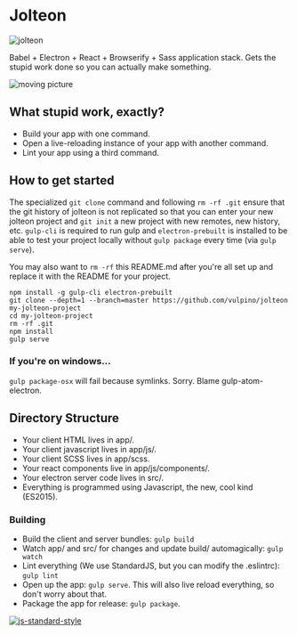 # Jolteon
![jolteon](http://cdn.bulbagarden.net/upload/c/c1/Spr_5b_135.png)

Babel + Electron + React + Browserify + Sass application stack. Gets the stupid work done so you can actually make something.

![moving picture](http://i.imgur.com/WkZ19h9.gif)

## What stupid work, exactly?

- Build your app with one command.
- Open a live-reloading instance of your app with another command.
- Lint your app using a third command.

## How to get started

The specialized `git clone` command and following `rm -rf .git` ensure that the git history of jolteon is not replicated so that you can enter your new jolteon project and `git init` a new project with new remotes, new history, etc. `gulp-cli` is required to run gulp and `electron-prebuilt` is installed to be able to test your project locally without `gulp package` every time (via `gulp serve`).

You may also want to `rm -rf` this README.md after you're all set up and replace it with the README for your project.

```
npm install -g gulp-cli electron-prebuilt
git clone --depth=1 --branch=master https://github.com/vulpino/jolteon my-jolteon-project
cd my-jolteon-project
rm -rf .git
npm install
gulp serve
```

### If you're on windows...

`gulp package-osx` will fail because symlinks. Sorry. Blame gulp-atom-electron.

## Directory Structure

- Your client HTML lives in app/.
- Your client javascript lives in app/js/.
- Your client SCSS lives in app/scss.
- Your react components live in app/js/components/.
- Your electron server code lives in src/.
- Everything is programmed using Javascript, the new, cool kind (ES2015).

### Building

- Build the client and server bundles: `gulp build`
- Watch app/ and src/ for changes and update build/ automagically: `gulp watch`
- Lint everything (We use StandardJS, but you can modify the .eslintrc): `gulp lint`
- Open up the app: `gulp serve`. This will also live reload everything, so don't worry about that.
- Package the app for release: `gulp package`.

[![js-standard-style](https://cdn.rawgit.com/feross/standard/master/badge.svg)](https://github.com/feross/standard)
